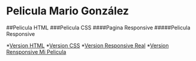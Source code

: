 # Pelicula Mario González

##Pelicula HTML
###Pelicula CSS
####Pagina Responsive
#####Pelicula Responsive


*[Version HTML](https://marioglez08.github.io/PeliculaMarioGlez.github.io/VersionHTML_MarioGlez)
*[Version CSS](https://marioglez08.github.io/PeliculaMarioGlez.github.io/VersionCSS_MarioGlez)
*[Version Responsive Real](https://marioglez08.github.io/PeliculaMarioGlez.github.io/VersionResponsive_Real)
*[Version Rensponsive Mi Pelicula](https://marioglez08.github.io/PeliculaMarioGlez.github.io/VersionResponsive_MarioGlez)
